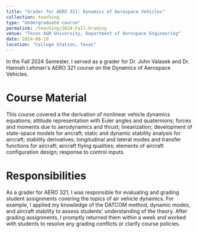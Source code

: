 ```yaml
---
title: "Grader for AERO 321: Dynamics of Aerospace Vehicles"
collection: teaching
type: "Undergraduate course"
permalink: /teaching/2024-Fall-Grading
venue: "Texas A&M University, Department of Aerospace Engineering"
date: 2024-08-19
location: "College Station, Texas"
---
```


In the Fall 2024 Semester, I served as a grader for Dr. John Valasek and Dr. Hannah Lehman's AERO 321 course on the Dynamics of Aerospace Vehicles.

Course Material
======
This course covered a the derivation of nonlinear vehicle dynamics equations; attitude representation with Euler angles and quaternions; forces and moments due to aerodynamics and thrust; linearization; development of state-space models for aircraft; static and dynamic stability analysis for aircraft; stability derivatives; longitudinal and lateral modes and transfer functions for aircraft; aircraft flying qualities; elements of aircraft configuration design; response to control inputs. 

Responsibilities
======
As a grader for AERO 321, I was responsible for evaluating and grading student assignments covering the topics of air vehicle dynamics. For example, I applied my knowledge of the DATCOM method, dynamic modes, and aircraft stability to assess students' understanding of the theory. After grading assignments, I promptly returned them within a week and worked with students to resolve any grading conflicts or clarify course policies.